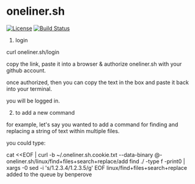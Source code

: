# oneliner.sh

[![License](https://img.shields.io/badge/License-Apache%202.0-blue.svg)](https://opensource.org/licenses/Apache-2.0) [![Build Status](https://travis-ci.com/benperove/oneliner.sh.svg?token=GZU4bGtHVss1DmX96oD4&branch=master)](https://travis-ci.com/benperove/oneliner.sh)

1. login

curl oneliner.sh/login

copy the link, paste it into a browser & authorize oneliner.sh with your github account.

once authorized, then you can copy the text in the box and paste it back into your terminal.

you will be logged in.

2. to add a new command

for example, let's say you wanted to add a command for finding and replacing a string of text within multiple files.

you could type:

cat <<EOF | curl -b ~/.oneliner.sh.cookie.txt --data-binary @- oneliner.sh/linux/find+files+search+replace/add
find ./ -type f -print0 | xargs -0 sed -i 's/1.2.3.4/1.2.3.5/g'
EOF
linux/find+files+search+replace added to the queue by benperove
